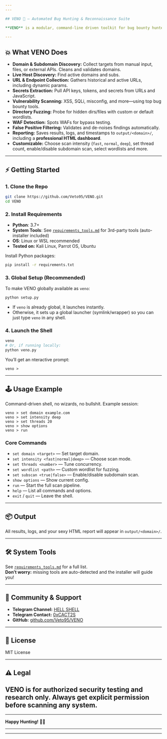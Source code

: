 ```yaml
---  
---

## VENO 🚀 — Automated Bug Hunting & Reconnaissance Suite   

**VENO** is a modular, command-line driven toolkit for bug bounty hunters, penetration testers, and security researchers. It automates reconnaissance and vulnerability assessment, fetching domains, sc[...]

---
```


## 💥 What VENO Does

- **Domain & Subdomain Discovery:** Collect targets from manual input, files, or external APIs. Cleans and validates domains.
- **Live Host Discovery:** Find active domains and subs.
- **URL & Endpoint Collection:** Gathers historical and active URLs, including dynamic params.
- **Secrets Extraction:** Pull API keys, tokens, and secrets from URLs and JavaScript.
- **Vulnerability Scanning:** XSS, SQLi, misconfig, and more—using top bug bounty tools.
- **Directory Fuzzing:** Probe for hidden dirs/files with custom or default wordlists.
- **WAF Detection:** Spots WAFs for bypass testing.
- **False Positive Filtering:** Validates and de-noises findings automatically.
- **Reporting:** Saves results, logs, and timestamps to `output/<domain>/`, including a **professional HTML dashboard**.
- **Customizable:** Choose scan intensity (`fast`, `normal`, `deep`), set thread count, enable/disable subdomain scan, select wordlists and more.

---

## ⚡ Getting Started

### 1. Clone the Repo

```bash
git clone https://github.com/Veto95/VENO.git
cd VENO
```

### 2. Install Requirements

- **Python**: 3.7+
- **System Tools**: See [`requirements_tools.md`](requirements_tools.md) for 3rd-party tools (auto-installer included)
- **OS**: Linux or WSL recommended  
- **Tested on:** Kali Linux, Parrot OS, Ubuntu

Install Python packages:

```bash
pip install -r requirements.txt
```

### 3. Global Setup (Recommended)

To make VENO globally available as `veno`:

```bash
python setup.py
```

- If `veno` is already global, it launches instantly.
- Otherwise, it sets up a global launcher (symlink/wrapper) so you can just type `veno` in any shell.

### 4. Launch the Shell

```bash
veno
# Or, if running locally:
python veno.py
```

You’ll get an nteractive prompt:

```
veno >
```

---

## 🕹 Usage Example

Command-driven shell, no wizards, no bullshit. Example session:

```
veno > set domain example.com
veno > set intensity deep
veno > set threads 20
veno > show options
veno > run
```

### Core Commands

- `set domain <target>` — Set target domain.
- `set intensity <fast|normal|deep>` — Choose scan mode.
- `set threads <number>` — Tune concurrency.
- `set wordlist <path>` — Custom wordlist for fuzzing.
- `set subscan <true|false>` — Enable/disable subdomain scan.
- `show options` — Show current config.
- `run` — Start the full scan pipeline.
- `help` — List all commands and options.
- `exit` / `quit` — Leave the shell.

---

## 📦 Output

All results, logs, and your sexy HTML report will appear in `output/<domain>/`.

---

## 🛠 System Tools

See [`requirements_tools.md`](requirements_tools.md) for a full list.  
**Don’t worry:** missing tools are auto-detected and the installer will guide you!

---

## 🤝 Community & Support

- **Telegram Channel:** [HELL SHELL](https://t.me/hacking_hell1)
- **Telegram Contact:** [0xCACT2S](https://t.me/CACT2S)
- **GitHub:** [github.com/Veto95/VENO](https://github.com/Veto95/VENO)

---

## 📝 License

MIT License

---

## ⚠️ Legal

**VENO is for authorized security testing and research only. Always get explicit permission before scanning any system.**
---
---

**Happy Hunting!** 🐱‍💻

---
---
